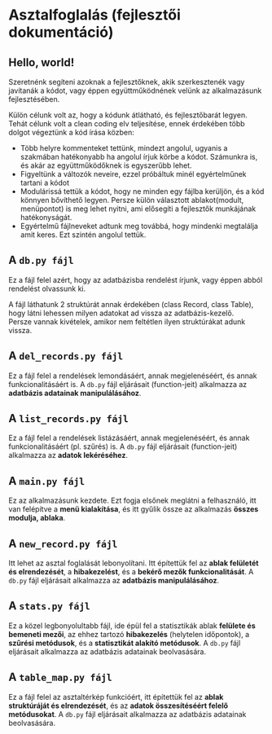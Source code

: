 # Asztalfoglalás (fejlesztői dokumentáció)

## Hello, world!
Szeretnénk segíteni azoknak a fejlesztőknek, akik szerkesztenék vagy javítanák a kódot, vagy éppen együttműködnének velünk az alkalmazásunk fejlesztésében.

Külön célunk volt az, hogy a kódunk átlátható, és fejlesztőbarát legyen. Tehát célunk volt a clean coding elv teljesítése, ennek érdekében több dolgot végeztünk a kód írása közben:
- Több helyre kommenteket tettünk, mindezt angolul, ugyanis a szakmában hatékonyabb ha angolul írjuk körbe a kódot. Számunkra is, és akár az együttműködőknek is egyszerűbb lehet.
- Figyeltünk a változók neveire, ezzel próbáltuk minél egyértelműnek tartani a kódot
- Modulárissá tettük a kódot, hogy ne minden egy fájlba kerüljön, és a kód könnyen bővíthető legyen. Persze külön választott ablakot(modult, menüpontot) is meg lehet nyitni, ami elősegíti a fejlesztők munkájának hatékonyságát.
- Egyértelmű fájlneveket adtunk meg továbbá, hogy mindenki megtalálja amit keres. Ezt szintén angolul tettük.

## A `db.py fájl`

Ez a fájl felel azért, hogy az adatbázisba rendelést írjunk, vagy éppen abból rendelést olvassunk ki.

A fájl láthatunk 2 struktúrát annak érdekében (class Record, class Table), hogy látni lehessen milyen adatokat ad vissza az adatbázis-kezelő.  
Persze vannak kivételek, amikor nem feltétlen ilyen struktúrákat adunk vissza.

## A `del_records.py fájl`

Ez a fájl felel a rendelések lemondásáért, annak megjelenéséért, és annak funkcionalitásáért is. A `db.py` fájl eljárásait (function-jeit) alkalmazza az **adatbázis adatainak manipulálásához**.

## A `list_records.py fájl`

Ez a fájl felel a rendelések listázásáért, annak megjelenéséért, és annak funkcionalitásáért (pl. szűrés) is. A `db.py` fájl eljárásait (function-jeit) alkalmazza az **adatok lekéréséhez**.

## A `main.py fájl`
Ez az alkalmazásunk kezdete. Ezt fogja elsőnek meglátni a felhasználó, itt van felépítve a **menü kialakítása**, és itt gyűlik össze az alkalmazás **összes modulja, ablaka**.

## A `new_record.py fájl`
Itt lehet az asztal foglalását lebonyolítani. Itt építettük fel az **ablak felületét és elrendezését**, a **hibakezelést**, és a **bekérő mezők funkcionalitását**. A `db.py` fájl eljárásait alkalmazza az **adatbázis manipulálásához**.

## A `stats.py fájl`
Ez a közel legbonyolultabb fájl, ide épül fel a statisztikák ablak **felülete és bemeneti mezői**, az ehhez tartozó **hibakezelés** (helytelen időpontok), a **szűrési metódusok**, és a **statisztikát alakító metódusok**. A `db.py` fájl eljárásait alkalmazza az adatbázis adatainak beolvasására.

## A `table_map.py fájl`
Ez a fájl felel az asztaltérkép funkcióért, itt építettük fel az **ablak struktúráját és elrendezését**, és az **adatok összesítéséért felelő metódusokat**. A `db.py` fájl eljárásait alkalmazza az adatbázis adatainak beolvasására. 